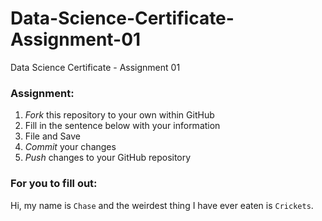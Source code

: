 # Data-Science-Certificate-Assignment-01
Data Science Certificate - Assignment 01  

### Assignment:  

  1. *Fork* this repository to your own within GitHub
  2. Fill in the sentence below with your information
  3. File and Save
  4. *Commit* your changes
  5. *Push* changes to your GitHub repository

### For you to fill out:  

Hi, my name is `Chase` and the weirdest thing I have ever eaten is `Crickets`.